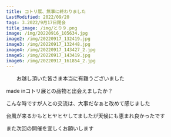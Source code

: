 ```yaml
---
title: コトリ展、無事に終わりました
LastModified: 2022/09/20
tags: 3.2022/9月17日閉会
title_image: /img/とり９.png
image: /img/20220916_105634.jpg
image2: /img/20220917_132419.jpg
image3: /img/20220917_132448.jpg
image4: /img/20220917_143427_2.jpg
image5: /img/20220917_143419.jpg
image6: /img/20220917_161854_2.jpg
---
```

　　お越し頂いた皆さま本当に有難うございました

made inコトリ展との品物と出会えましたか？

こんな﻿時ですが人との交流は、大事だなぁと改めて感じました

台風が来るかもとヒヤヒヤしてましたが天候﻿にも恵まれ良かったです

また﻿次回の開催を宜しくお願いします